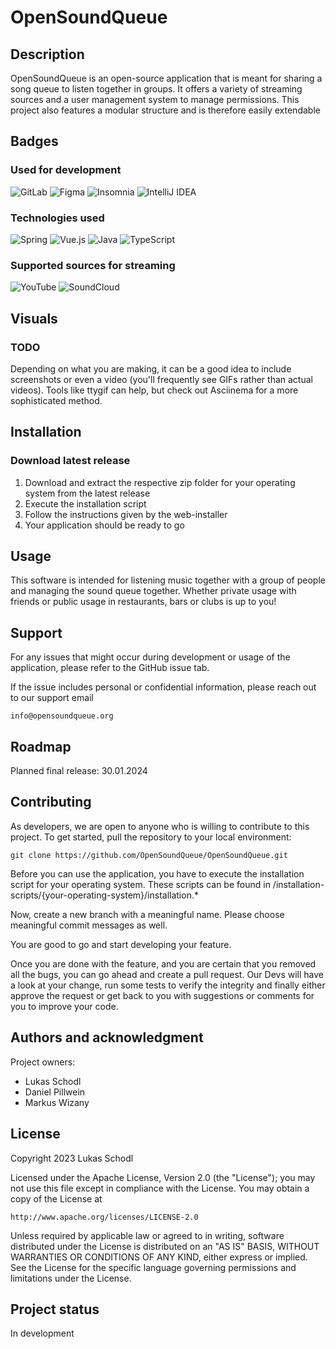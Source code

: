 # OpenSoundQueue

## Description
OpenSoundQueue is an open-source application that is meant for sharing a song queue to listen together in groups. It offers a variety of streaming sources and a user management system to manage permissions. 
This project also features a modular structure and is therefore easily extendable

## Badges

### Used for development

![GitLab](https://img.shields.io/badge/gitlab-%23181717.svg?style=for-the-badge&logo=gitlab&logoColor=white)
![Figma](https://img.shields.io/badge/figma-%23F24E1E.svg?style=for-the-badge&logo=figma&logoColor=white)
![Insomnia](https://img.shields.io/badge/Insomnia-black?style=for-the-badge&logo=insomnia&logoColor=5849BE)
![IntelliJ IDEA](https://img.shields.io/badge/IntelliJIDEA-000000.svg?style=for-the-badge&logo=intellij-idea&logoColor=white)

### Technologies used

![Spring](https://img.shields.io/badge/spring-%236DB33F.svg?style=for-the-badge&logo=spring&logoColor=white)
![Vue.js](https://img.shields.io/badge/vuejs-%2335495e.svg?style=for-the-badge&logo=vuedotjs&logoColor=%234FC08D)
![Java](https://img.shields.io/badge/java-%23ED8B00.svg?style=for-the-badge&logo=openjdk&logoColor=white)
![TypeScript](https://img.shields.io/badge/typescript-%23007ACC.svg?style=for-the-badge&logo=typescript&logoColor=white)

### Supported sources for streaming

![YouTube](https://img.shields.io/badge/YouTube-%23FF0000.svg?style=for-the-badge&logo=YouTube&logoColor=white)
![SoundCloud](https://img.shields.io/badge/SoundCloud-FF3300?style=for-the-badge&logo=soundcloud&logoColor=white)

## Visuals

### TODO
Depending on what you are making, it can be a good idea to include screenshots or even a video (you'll frequently see GIFs rather than actual videos). Tools like ttygif can help, but check out Asciinema for a more sophisticated method.

## Installation

### Download latest release
1. Download and extract the respective zip folder for your operating system from the latest release
2. Execute the installation script
3. Follow the instructions given by the web-installer
4. Your application should be ready to go

## Usage
This software is intended for listening music together with a group of people and managing the sound queue together.
Whether private usage with friends or public usage in restaurants, bars or clubs is up to you!

## Support
For any issues that might occur during development or usage of the application, please refer to the GitHub issue tab. 

If the issue includes personal or confidential information, please reach out to our support email

    info@opensoundqueue.org

## Roadmap
Planned final release: 30.01.2024

## Contributing

As developers, we are open to anyone who is willing to contribute to this project. To get started, pull the repository to your local environment: 

    git clone https://github.com/OpenSoundQueue/OpenSoundQueue.git

Before you can use the application, you have to execute the installation script for your operating system. These scripts can be found in /installation-scripts/{your-operating-system}/installation.*

Now, create a new branch with a meaningful name. Please choose meaningful commit messages as well.

You are good to go and start developing your feature. 

Once you are done with the feature, and you are certain that you removed all the bugs, you can go ahead and create a pull request. Our Devs will have a look at your change, run some tests to verify the integrity and finally either approve the request or get back to you with suggestions or comments for you to improve your code.

## Authors and acknowledgment
Project owners: 
- Lukas Schodl
- Daniel Pillwein
- Markus Wizany

## License
Copyright 2023 Lukas Schodl

Licensed under the Apache License, Version 2.0 (the "License");
you may not use this file except in compliance with the License.
You may obtain a copy of the License at

    http://www.apache.org/licenses/LICENSE-2.0

Unless required by applicable law or agreed to in writing, software
distributed under the License is distributed on an "AS IS" BASIS,
WITHOUT WARRANTIES OR CONDITIONS OF ANY KIND, either express or implied.
See the License for the specific language governing permissions and
limitations under the License.

## Project status
In development
